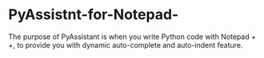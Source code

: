 # PyAssistnt-for-Notepad-
The purpose of PyAssistant  is  when you write Python code with Notepad + +,   to provide you with dynamic auto-complete and auto-indent feature.
